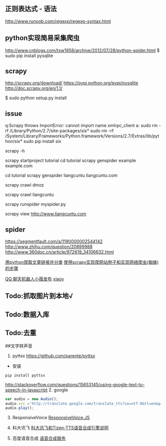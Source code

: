 ## 正则表达式 - 语法
http://www.runoob.com/regexp/regexp-syntax.html
## python实现简易采集爬虫
http://www.cnblogs.com/txw1958/archive/2012/07/28/python-spider.html
$ sudo pip install pysqlite


## scrapy
http://scrapy.org/download/
https://pypi.python.org/pypi/pysqlite
http://doc.scrapy.org/en/1.1/

$ sudo python setup.py install

## issue
q:Scrapy throws ImportError: cannot import name xmlrpc_client
a:
sudo rm -rf /Library/Python/2.7/site-packages/six*
sudo rm -rf /System/Library/Frameworks/Python.framework/Versions/2.7/Extras/lib/python/six*
sudo pip install six


scrapy -h

scrapy startproject tutorial
cd tutorial
scrapy genspider example example.com

cd tutorial
scrapy genspider liangcuntu liangcuntu.com

scrapy crawl dmoz

scrapy crawl liangcuntu

scrapy runspider myspider.py

scrapy  view http://www.liangcuntu.com

## spider
https://segmentfault.com/a/1190000002544142
http://www.zhihu.com/question/20899988
http://www.360doc.cn/article/972619_34106632.html

[用python爬取文章链接并分类](http://blog.csdn.net/yuxiangyunei/article/details/50438936)
[使用scrapy实现爬网站例子和实现网络爬虫(蜘蛛)的步骤](http://www.jb51.net/article/46107.htm)

[QQ 聊天机器人小薇发布](http://www.oschina.net/news/73874/qq-xiaov)
[xiaov](https://github.com/b3log/xiaov)

## Todo:抓取图片到本地√
## Todo:数据入库
## Todo:去重


##文字转声音
1. pyttsx
https://github.com/parente/pyttsx

- 安装
```
pip install pyttsx
```
http://stackoverflow.com/questions/15653145/using-google-text-to-speech-in-javascript
2. google
```javascript
var audio = new Audio();
audio.src ='http://translate.google.com/translate_tts?ie=utf-8&tl=en&q=Hello%20World.';
audio.play();
```
3. ResponsiveVoice
[ResponsiveVoice.JS](http://responsivevoice.org/)
4. 科大讯飞
[科大讯飞和Tizen-TTS语音合成引擎说明](http://bbs.tizennet.com/thread-100426-1-1.html)

5. 百度语音合成
[语音合成服务](http://yuyin.baidu.com/tts)